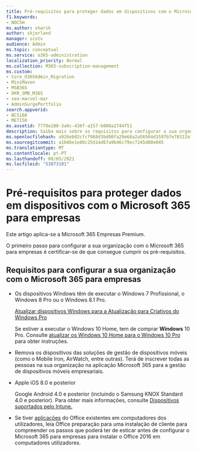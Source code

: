 ```yaml
---
title: Pré-requisitos para proteger dados em dispositivos com o Microsoft 365 para empresas
f1.keywords:
- NOCSH
ms.author: sharik
author: skjerland
manager: scotv
audience: Admin
ms.topic: conceptual
ms.service: o365-administration
localization_priority: Normal
ms.collection: M365-subscription-management
ms.custom:
- Core_O365Admin_Migration
- MiniMaven
- MSB365
- OKR_SMB_M365
- seo-marvel-mar
- AdminSurgePortfolio
search.appverid:
- BCS160
- MET150
ms.assetid: 7770e280-3a6c-436f-a157-b008a2744f51
description: Saiba mais sobre os requisitos para configurar a sua organização com o Microsoft 365 para empresas e proteger os dados de trabalho nos dispositivos dos seus utilizadores.
ms.openlocfilehash: a926eb02cfcf968d3bd00fa29e68a2a56504d3597b7e78313af99af582a20b58
ms.sourcegitcommit: a1b66e1e80c25d14d67a9b46c79ec7245d88e045
ms.translationtype: MT
ms.contentlocale: pt-PT
ms.lasthandoff: 08/05/2021
ms.locfileid: "53873101"
---
```

# <a name="prerequisites-for-protecting-data-on-devices-with-microsoft-365-for-business"></a>Pré-requisitos para proteger dados em dispositivos com o Microsoft 365 para empresas

Este artigo aplica-se a Microsoft 365 Empresas Premium.

O primeiro passo para configurar a sua organização com o Microsoft 365 para empresas é certificar-se de que consegue cumprir os pré-requisitos.
  
## <a name="requirements-for-setting-up-your-organization-with-microsoft-365-for-business"></a>Requisitos para configurar a sua organização com o Microsoft 365 para empresas

- Os dispositivos Windows têm de executar o Windows 7 Profissional, o Windows 8 Pro ou o Windows 8.1 Pro.
    
    [Atualizar dispositivos Windows para a Atualização para Criativos do Windows Pro](upgrade-to-windows-pro-creators-update.md)
    
    Se estiver a executar o Windows 10 Home, tem de comprar **Windows** 10 Pro. Consulte [atualizar os Windows 10 Home para o Windows 10 Pro](../business-video/upgrade.md) para obter instruções. 
    
- Remova os dispositivos das soluções de gestão de dispositivos móveis (como o Mobile Iron, AirWatch, entre outras). Terá de inscrever todas as pessoas na sua organização na aplicação Microsoft 365 para a gestão de dispositivos móveis empresariais.
    
- Apple iOS 8.0 e posterior
    
    Google Android 4.0 e posterior (incluindo o Samsung KNOX Standard 4.0 e posterior). Para obter mais informações, consulte [Dispositivos suportados pelo Intune.](/mem/intune/fundamentals/supported-devices-browsers)
    
- Se tiver [aplicações](prepare-for-office-client-deployment.md) do Office existentes em computadores dos utilizadores, leia Office preparação para uma instalação de cliente para compreender os passos que poderá ter de esticar antes de configurar o Microsoft 365 para empresas para instalar o Office 2016 em computadores utilizadores.